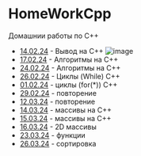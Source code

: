 # HomeWorkCpp
Домашнии работы по С++

 - [14.02.24](14.02.24) - Вывод на С++
![image](https://github.com/DanielEzzo/HomeWorkCpp/assets/159913834/8af6fccf-9f60-41d0-9ea0-7d7c711234ec)
 - [17.02.24](17.02.24) - Алгоритмы на C++
 - [24.02.24](24.02.24) - Алгоритмы на C++
 - [26.02.24](26.02.24) - Циклы (While) C++
 - [01.02.24](01.03.24) - циклы (for(*)) С++ 
 - [29.02.24](29.02.24) - повторение
 - [12.03.24](12.03.24) - повторение
 - [14.03.24](14.03.24) - массивы на C++
 - [15.03.24](15.03.24) - массивы на C++
 - [16.03.24](16.03.24) - 2D массивы
 - [23.03.24](23.03.24) - функции
 - [26.03.24](26.03.24) - сортировка
